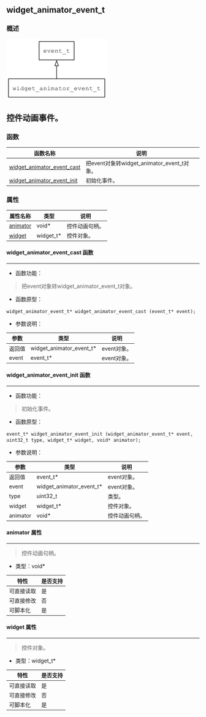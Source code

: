 ## widget\_animator\_event\_t
### 概述
![image](images/widget_animator_event_t_0.png)

控件动画事件。
----------------------------------
### 函数
<p id="widget_animator_event_t_methods">

| 函数名称 | 说明 | 
| -------- | ------------ | 
| <a href="#widget_animator_event_t_widget_animator_event_cast">widget\_animator\_event\_cast</a> | 把event对象转widget_animator_event_t对象。 |
| <a href="#widget_animator_event_t_widget_animator_event_init">widget\_animator\_event\_init</a> | 初始化事件。 |
### 属性
<p id="widget_animator_event_t_properties">

| 属性名称 | 类型 | 说明 | 
| -------- | ----- | ------------ | 
| <a href="#widget_animator_event_t_animator">animator</a> | void* | 控件动画句柄。 |
| <a href="#widget_animator_event_t_widget">widget</a> | widget\_t* | 控件对象。 |
#### widget\_animator\_event\_cast 函数
-----------------------

* 函数功能：

> <p id="widget_animator_event_t_widget_animator_event_cast">把event对象转widget_animator_event_t对象。

* 函数原型：

```
widget_animator_event_t* widget_animator_event_cast (event_t* event);
```

* 参数说明：

| 参数 | 类型 | 说明 |
| -------- | ----- | --------- |
| 返回值 | widget\_animator\_event\_t* | event对象。 |
| event | event\_t* | event对象。 |
#### widget\_animator\_event\_init 函数
-----------------------

* 函数功能：

> <p id="widget_animator_event_t_widget_animator_event_init">初始化事件。

* 函数原型：

```
event_t* widget_animator_event_init (widget_animator_event_t* event, uint32_t type, widget_t* widget, void* animator);
```

* 参数说明：

| 参数 | 类型 | 说明 |
| -------- | ----- | --------- |
| 返回值 | event\_t* | event对象。 |
| event | widget\_animator\_event\_t* | event对象。 |
| type | uint32\_t | 类型。 |
| widget | widget\_t* | 控件对象。 |
| animator | void* | 控件动画句柄。 |
#### animator 属性
-----------------------
> <p id="widget_animator_event_t_animator">控件动画句柄。

* 类型：void*

| 特性 | 是否支持 |
| -------- | ----- |
| 可直接读取 | 是 |
| 可直接修改 | 否 |
| 可脚本化   | 是 |
#### widget 属性
-----------------------
> <p id="widget_animator_event_t_widget">控件对象。

* 类型：widget\_t*

| 特性 | 是否支持 |
| -------- | ----- |
| 可直接读取 | 是 |
| 可直接修改 | 否 |
| 可脚本化   | 是 |
